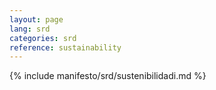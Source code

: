 ```yaml
---
layout: page
lang: srd
categories: srd
reference: sustainability
---
```


{% include manifesto/srd/sustenibilidadi.md %}
